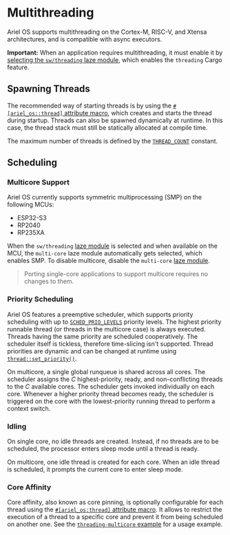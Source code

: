 # Multithreading

Ariel OS supports multithreading on the Cortex-M, RISC-V, and Xtensa architectures, and is compatible with async executors.

**Important:**
When an application requires multithreading, it must enable it by [selecting the `sw/threading` laze module][laze-modules-book], which enables the `threading` Cargo feature.

## Spawning Threads

The recommended way of starting threads is by using the [`#[ariel_os::thread]` attribute macro][thread-attr-macro-rustdoc], which creates and starts the thread during startup.
Threads can also be spawned dynamically at runtime. In this case, the thread stack must still be statically allocated at compile time.

The maximum number of threads is defined by the [`THREAD_COUNT`][max-thread-count-rustdoc] constant.

## Scheduling

### Multicore Support

Ariel OS currently supports symmetric multiprocessing (SMP) on the following MCUs:
  - ESP32-S3
  - RP2040
  - RP235XA

When the `sw/threading` [laze module][laze-modules-book] is selected and when available on the MCU, the `multi-core` laze module automatically gets selected, which enables SMP.
To disable multicore, disable the `multi-core` [laze module][laze-modules-book].

> Porting single-core applications to support multicore requires no changes to them.

### Priority Scheduling

Ariel OS features a preemptive scheduler, which supports priority scheduling with up to [`SCHED_PRIO_LEVELS`][sched-prio-levels-rustdoc] priority levels.
The highest priority runnable thread (or threads in the multicore case) is always executed.
Threads having the same priority are scheduled cooperatively.
The scheduler itself is tickless, therefore time-slicing isn't supported.
Thread priorities are dynamic and can be changed at runtime using [`thread::set_priority()`][set-priority-rustdoc].

On multicore, a single global runqueue is shared across all cores.
The scheduler assigns the _C_ highest-priority, ready, and non-conflicting threads to the _C_ available cores.
The scheduler gets invoked individually on each core.
Whenever a higher priority thread becomes ready, the scheduler is triggered on the core with the lowest-priority running thread to perform a context switch.

### Idling

On single core, no idle threads are created.
Instead, if no threads are to be scheduled, the processor enters sleep mode until a thread is ready.

On multicore, one idle thread is created for each core.
When an idle thread is scheduled, it prompts the current core to enter sleep mode.

### Core Affinity

Core affinity, also known as core pinning, is optionally configurable for each thread using the [`#[ariel_os:thread]` attribute macro][thread-attr-macro-rustdoc].
It allows to restrict the execution of a thread to a specific core and prevent it from being scheduled on another one.
See the [`threading-multicore` example][threading-multicore-example-repo] for a usage example.

[Embassy]: https://embassy.dev/
[thread-attr-macro-rustdoc]: https://ariel-os.github.io/ariel-os/dev/docs/api/ariel_os/attr.thread.html
[max-thread-count-rustdoc]: https://ariel-os.github.io/ariel-os/dev/docs/api/ariel_os/thread/constant.THREAD_COUNT.html
[set-priority-rustdoc]: https://ariel-os.github.io/ariel-os/dev/docs/api/ariel_os/thread/fn.set_priority.html
[sched-prio-levels-rustdoc]: https://ariel-os.github.io/ariel-os/dev/docs/api/ariel_os/thread/constant.SCHED_PRIO_LEVELS.html
[laze-modules-book]: ./build-system.md#laze-modules
[threading-multicore-example-repo]: https://github.com/ariel-os/ariel-os/tree/main/examples/threading-multicore
